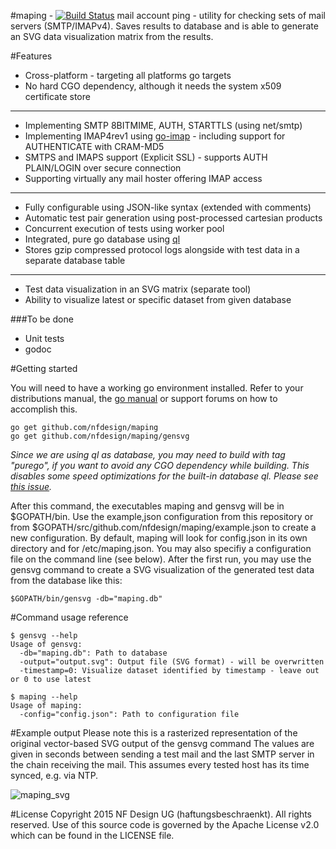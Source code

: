 #maping - [![Build Status](https://travis-ci.org/nfdesign/maping.svg?branch=master)](https://travis-ci.org/nfdesign/maping)
mail account ping - utility for checking sets of mail servers (SMTP/IMAPv4).
Saves results to database and is able to generate an SVG data visualization matrix from the results.

#Features

* Cross-platform - targeting all platforms go targets
* No hard CGO dependency, although it needs the system x509 certificate store

---

* Implementing SMTP 8BITMIME, AUTH, STARTTLS (using net/smtp)
* Implementing IMAP4rev1 using [go-imap](https://github.com/mxk/go-imap) - including support for AUTHENTICATE with CRAM-MD5
* SMTPS and IMAPS support (Explicit SSL) - supports AUTH PLAIN/LOGIN over secure connection
* Supporting virtually any mail hoster offering IMAP access

---

* Fully configurable using JSON-like syntax (extended with comments)
* Automatic test pair generation using post-processed cartesian products
* Concurrent execution of tests using worker pool
* Integrated, pure go database using [ql](https://github.com/cznic/ql)
* Stores gzip compressed protocol logs alongside with test data in a separate database table

----

* Test data visualization in an SVG matrix (separate tool)
* Ability to visualize latest or specific dataset from given database

###To be done

* Unit tests
* godoc

#Getting started

You will need to have a working go environment installed. Refer to your distributions manual, the [go manual](https://golang.org/doc/install) or support forums on how to accomplish this.

```
go get github.com/nfdesign/maping
go get github.com/nfdesign/maping/gensvg
```

*Since we are using ql as database, you may need to build with tag "purego", if you want to avoid any CGO dependency while 
building. This disables some speed optimizations for the built-in database ql.
Please see [this issue](https://github.com/cznic/ql/issues/86).*

After this command, the executables maping and gensvg will be in $GOPATH/bin. Use the example,json configuration from this repository or from $GOPATH/src/github.com/nfdesign/maping/example.json to create a new configuration. By default, maping will look for config.json in its own directory and for /etc/maping.json. You may also specifiy a configuration file on the command line (see below).
After the first run, you may use the gensvg command to create a SVG visualization of the generated test data from the database like this:

```
$GOPATH/bin/gensvg -db="maping.db"
```

#Command usage reference

```
$ gensvg --help
Usage of gensvg:
  -db="maping.db": Path to database
  -output="output.svg": Output file (SVG format) - will be overwritten
  -timestamp=0: Visualize dataset identified by timestamp - leave out or 0 to use latest
```
```
$ maping --help
Usage of maping:
  -config="config.json": Path to configuration file
```

#Example output
Please note this is a rasterized representation of the original vector-based SVG output of the gensvg command
The values are given in seconds between sending a test mail and the last SMTP server in the chain receiving the mail. This assumes every tested host has its time synced, e.g. via NTP.

![maping_svg](https://cloud.githubusercontent.com/assets/6495713/6999310/8eca4062-dc05-11e4-9e15-9bdca1cf676a.png)

#License
Copyright 2015 NF Design UG (haftungsbeschraenkt). All rights reserved.
Use of this source code is governed by the Apache License v2.0
which can be found in the LICENSE file.
